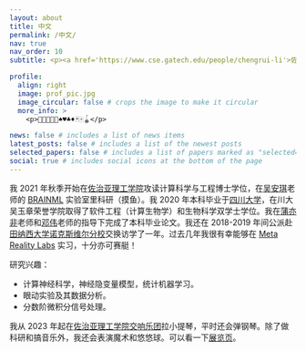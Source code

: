 ```yaml
---
layout: about
title: 中文
permalink: /中文/
nav: true
nav_order: 10
subtitle: <p><a href='https://www.cse.gatech.edu/people/chengrui-li'>佐治亚理工学院计算科学与工程</a>博士</p><p>邮箱：<a href="mailto:cnlichengrui@gatech.edu">cnlichengrui@gatech.edu</a></p>

profile:
  align: right
  image: prof_pic.jpg
  image_circular: false # crops the image to make it circular
  more_info: >
    <p>🧠🎼🎻🎹🎲♠️♥️♣️♦️🃏🀄🪀</p>

news: false # includes a list of news items
latest_posts: false # includes a list of the newest posts
selected_papers: false # includes a list of papers marked as "selected={true}"
social: true # includes social icons at the bottom of the page
---
```


我 2021 年秋季开始在[佐治亚理工学院](https://cse.gatech.edu/)攻读计算科学与工程博士学位，在[吴安琪](https://sites.google.com/site/anqiwuresearch/home)老师的 [BRAINML](https://sites.google.com/view/brainml/home) 实验室里科研（摸鱼）。我 2020 年本科毕业于[四川大学](https://en.scu.edu.cn/)，在川大吴玉章荣誉学院取得了软件工程（计算生物学）和生物科学双学士学位。我在[蒲亦非](https://cs.scu.edu.cn/info/1288/13622.htm)老师和[邓伟](https://www.hz7hospital.com/bssds/show/id/78.html)老师的指导下完成了本科毕业论文。我还在 2018-2019 年间公派赴[田纳西大学诺克斯维尔分校](https://www.utk.edu)交换访学了一年。过去几年我很有幸能够在 [Meta Reality Labs](https://about.meta.com/realitylabs/) 实习，十分亦可赛艇！

研究兴趣：
* 计算神经科学，神经隐变量模型，统计机器学习。
* 眼动实验及其数据分析。
* 分数阶微积分信号处理。

我从 2023 年起在[佐治亚理工学院交响乐团](https://music.gatech.edu/orchestras)拉小提琴，平时还会弹钢琴。除了做科研和搞音乐外，我还会表演魔术和悠悠球。可以看一下[展览页](/gallery/)。
